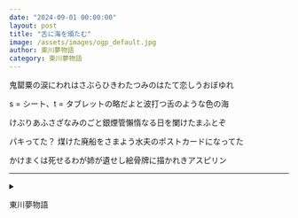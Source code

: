 ```yaml
---
date: "2024-09-01 00:00:00"
layout: post
title: "舌に海を頒たむ"
image: /assets/images/ogp_default.jpg
author: 東川夢物語
category: 東川夢物語
---
```


<div class="tanka-area"><div class="tanka">
<p>鬼罌粟の涙にわれはさぶらひきわたつみのはたて恋しうおぼゆれ</p>

<p class="text-gray-dependent">s = シート、t = タブレットの略だよと波打つ舌のような色の海</p>

<p>けぶりあふさざなみのごと銀煙管懶惰なる日を闌けたまふとぞ</p>

<p class="text-gray-dependent">パキってた？ 煤けた廃船をさまよう水夫のポストカードになってた</p>

<p>かけまくは死せるわが姉が遺せし絵骨牌に描かれきアスピリン</p>

</div></div>

---

<details><summary></summary>
鬼罌粟の涙にわれはさぶらひきわたつみのはたて恋しうおぼゆれ<br/>
s=シート、t=タブレットの略だよと波打つ舌のような色の海<br/>
けぶりあふさざなみのごと銀煙管懶惰なる日を闌けたまふとぞ<br/>
パキってた？煤けた廃船をさまよう水夫のポストカードになってた<br/>
かけまくは死せるわが姉が遺せし絵骨牌に描かれきアスピリン<br/>
<br/>

</details>

東川夢物語
